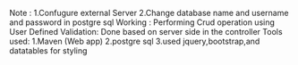 Note :
1.Confugure external Server
2.Change database name and username and password in postgre sql
Working :
Performing Crud operation using User Defined 
Validation:
Done based on server side in the controller
Tools used:
1.Maven (Web app)
2.postgre sql
3.used jquery,bootstrap,and datatables for styling 
